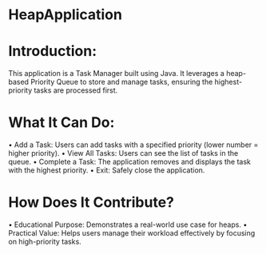 # HeapApplication
# Introduction:
This application is a Task Manager built using Java. It leverages a heap-based Priority Queue to store and manage tasks, ensuring the highest-priority tasks are processed first.
# What It Can Do:
• Add a Task: Users can add tasks with a specified priority (lower number = higher priority).
• View All Tasks: Users can see the list of tasks in the queue.
• Complete a Task: The application removes and displays the task with the highest priority.
• Exit: Safely close the application.
# How Does It Contribute?
• Educational Purpose: Demonstrates a real-world use case for heaps.
• Practical Value: Helps users manage their workload effectively by focusing on high-priority tasks.
